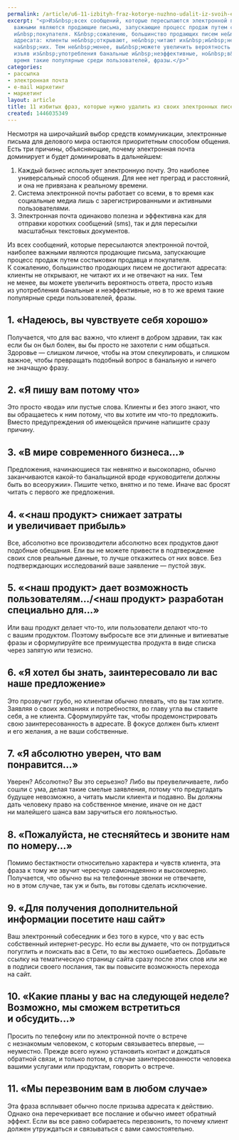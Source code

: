 ```yaml
---
permalink: /article/u6-11-izbityh-fraz-kotorye-nuzhno-udalit-iz-svoih-elektronnyh-pisem
excerpt: "<p>Из&nbsp;всех сообщений, которые пересылаются электронной почтой, наиболее
  важными являются продающие письма, запускающие процесс продаж путем состыковки продавца
  и&nbsp;покупателя. К&nbsp;сожалению, большинство продающих писем не&nbsp;достигают
  адресата: клиенты не&nbsp;открывают, не&nbsp;читают их&nbsp;и&nbsp;не&nbsp;отвечают
  на&nbsp;них. Тем не&nbsp;менее, вы&nbsp;можете увеличить вероятность ответа, просто
  изъяв из&nbsp;употребления банальные и&nbsp;неэффективные, но&nbsp;в&nbsp;то&nbsp;же
  время такие популярные среди пользователей, фразы.</p>"
categories:
- рассылка
- электронная почта
- e-mail маркетинг
- маркетинг
layout: article
title: 11 избитых фраз, которые нужно удалить из своих электронных писем
created: 1446035349
---
```

<p>Несмотря на&nbsp;широчайший выбор средств коммуникации, электронные письма для делового мира остаются приоритетным способом общения. Есть три причины, объясняющие, почему электронная почта доминирует и&nbsp;будет доминировать в&nbsp;дальнейшем:</p>
<ol> 
	<li><span>Каждый бизнес использует электронную почту. Это наиболее универсальный способ общения. Для нее нет преград и</span>&nbsp;<span>расстояний, и</span>&nbsp;<span>она не</span>&nbsp;<span>привязана к</span>&nbsp;<span>реальному времени.</span></li>
	<li><span>Система электронной почты работает со</span>&nbsp;<span>всеми, в</span>&nbsp;<span>то</span>&nbsp;<span>время как социальные медиа лишь с</span>&nbsp;<span>зарегистрированными и</span>&nbsp;<span>активными пользователями.</span></li>
	<li><span>Электронная почта одинаково полезна и</span>&nbsp;<span>эффективна как для отправки коротких сообщений (sms), так и</span>&nbsp;<span>для пересылки масштабных текстовых документов.</span></li>
 </ol>
<p>Из&nbsp;всех сообщений, которые пересылаются электронной почтой, наиболее важными являются продающие письма, запускающие процесс продаж путем состыковки продавца и&nbsp;покупателя. К&nbsp;сожалению, большинство продающих писем не&nbsp;достигают адресата: клиенты не&nbsp;открывают, не&nbsp;читают их&nbsp;и&nbsp;не&nbsp;отвечают на&nbsp;них. Тем не&nbsp;менее, вы&nbsp;можете увеличить вероятность ответа, просто изъяв из&nbsp;употребления банальные и&nbsp;неэффективные, но&nbsp;в&nbsp;то&nbsp;же время такие популярные среди пользователей, фразы.</p>
<h2>1. «Надеюсь, вы&nbsp;чувствуете себя хорошо»</h2>
<p>Получается, что для вас важно, что клиент в&nbsp;добром здравии, так как если&nbsp;бы он&nbsp;был болен, вы&nbsp;бы просто не&nbsp;захотели с&nbsp;ним общаться. Здоровье&nbsp;— слишком личное, чтобы на&nbsp;этом спекулировать, и&nbsp;слишком важное, чтобы превращать подобный вопрос в&nbsp;банальную и&nbsp;ничего не&nbsp;значащую фразу.</p>
<h2>2. «Я&nbsp;пишу вам потому что»</h2>
<p>Это просто «вода» или пустые слова. Клиенты и&nbsp;без этого знают, что вы&nbsp;обращаетесь к&nbsp;ним потому, что вы&nbsp;хотите им&nbsp;что-то предложить. Вместо предупреждения об&nbsp;имеющейся причине напишите сразу причину. </p>
<h2>3. «В&nbsp;мире современного бизнеса...»</h2>
<p>Предложения, начинающиеся так невнятно и&nbsp;высокопарно, обычно заканчиваются какой-то банальщиной вроде «руководители должны быть во&nbsp;всеоружии». Пишите четко, внятно и&nbsp;по&nbsp;теме. Иначе вас бросят читать с&nbsp;первого&nbsp;же предложения.</p>
<h2>4. «&lt;наш продукт&gt; снижает затраты и&nbsp;увеличивает прибыль»</h2>
<p>Все, абсолютно все производители абсолютно всех продуктов дают подобные обещания. Ели вы&nbsp;не&nbsp;можете привести в&nbsp;подтверждение своих слов реальные данные, то&nbsp;лучше откажитесь от&nbsp;них вовсе. Без подтверждающих исследований ваше заявление&nbsp;— пустой звук.</p>
<h2>5. «&lt;наш продукт&gt; дает возможность пользователям.../&lt;наш продукт&gt; разработан специально для...»</h2>
<p>Или ваш продукт делает что-то, или пользователи делают что-то с&nbsp;вашим продуктом. Поэтому выбросьте все эти длинные и&nbsp;витиеватые фразы и&nbsp;сформулируйте все преимущества продукта в&nbsp;виде списка через запятую или тезисно.</p>
<h2> 6. «Я&nbsp;хотел&nbsp;бы знать, заинтересовало&nbsp;ли вас наше предложение»</h2>
<p>Это прозвучит грубо, но&nbsp;клиентам обычно плевать, что вы&nbsp;там хотите. Заявляя о&nbsp;своих желаниях и&nbsp;потребностях, во&nbsp;главу угла вы&nbsp;ставите себя, а&nbsp;не&nbsp;клиента. Сформулируйте так, чтобы продемонстрировать свою заинтересованность в&nbsp;адресате. В&nbsp;фокусе должен быть клиент и&nbsp;его желания, а&nbsp;не&nbsp;ваши собственные. </p>
<h2>7. «Я&nbsp;абсолютно уверен, что вам понравится...»</h2>
<p>Уверен? Абсолютно? Вы&nbsp;это серьезно? Либо вы&nbsp;преувеличиваете, либо сошли с&nbsp;ума, делая такие смелые заявления, потому что предугадать будущее невозможно, а&nbsp;читать мысли клиента и&nbsp;подавно. Вы&nbsp;должны дать человеку право на&nbsp;собственное мнение, иначе он&nbsp;не&nbsp;даст ни&nbsp;малейшего шанса вам заручиться его лояльностью. </p>
<h2>8. «Пожалуйста, не&nbsp;стесняйтесь и&nbsp;звоните нам по&nbsp;номеру...»</h2>
<p>Помимо бестактности относительно характера и&nbsp;чувств клиента, эта фраза к&nbsp;тому&nbsp;же звучит чересчур самонадеянно и&nbsp;высокомерно. Получается, что обычно вы&nbsp;на&nbsp;телефонные звонки не&nbsp;отвечаете, но&nbsp;в&nbsp;этом случае, так уж&nbsp;и&nbsp;быть, вы&nbsp;готовы сделать исключение.</p>
<h2>9. «Для получения дополнительной информации посетите наш сайт»</h2>
<p>Ваш электронный собеседник и&nbsp;без того в&nbsp;курсе, что у&nbsp;вас есть собственный интернет-ресурс. Но&nbsp;если вы&nbsp;думаете, что он&nbsp;потрудиться погуглить и&nbsp;поискать вас в&nbsp;Сети, то&nbsp;вы&nbsp;жестоко ошибаетесь. Добавьте ссылку на&nbsp;тематическую страницу сайта сразу после этих слов или&nbsp;же в&nbsp;подписи своего послания, так вы&nbsp;повысите возможность перехода на&nbsp;сайт.</p>
<h2>10. «Какие планы у&nbsp;вас на&nbsp;следующей неделе? Возможно, мы&nbsp;сможем встретиться и&nbsp;обсудить...»</h2>
<p>Просить по&nbsp;телефону или по электронной почте о&nbsp;встрече с&nbsp;незнакомым человеком, с&nbsp;которым связываетесь впервые,&nbsp;— неуместно. Прежде всего нужно установить контакт и&nbsp;дождаться обратной связи, и&nbsp;только потом, в&nbsp;случае заинтересованности человека вашими услугами или продуктам, говорить о&nbsp;встрече.</p>
<h2>11. «Мы&nbsp;перезвоним вам в&nbsp;любом случае»</h2>
<p>Эта фраза всплывает обычно после призыва адресата к&nbsp;действию. Однако она перечеркивает все послание и&nbsp;обычно имеет обратный эффект. Если вы&nbsp;все равно собираетесь перезвонить, то&nbsp;почему клиент должен утруждаться и&nbsp;связываться с&nbsp;вами самостоятельно.</p>

